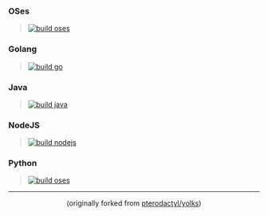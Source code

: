### OSes
> [![build oses](https://github.com/tresthost/images/actions/workflows/base.yml/badge.svg)](https://github.com/tresthost/images/actions/workflows/base.yml)

### Golang
> [![build go](https://github.com/tresthost/images/actions/workflows/go.yml/badge.svg)](https://github.com/tresthost/images/actions/workflows/go.yml)

### Java
> [![build java](https://github.com/tresthost/images/actions/workflows/java.yml/badge.svg)](https://github.com/tresthost/images/actions/workflows/java.yml)

### NodeJS
> [![build nodejs](https://github.com/tresthost/images/actions/workflows/nodejs.yml/badge.svg)](https://github.com/tresthost/images/actions/workflows/nodejs.yml)

### Python
> [![build oses](https://github.com/tresthost/images/actions/workflows/python.yml/badge.svg)](https://github.com/tresthost/images/actions/workflows/python.yml)


---

<p align="center">(originally forked from <a href="https://github.com/pterodactyl/yolks">pterodactyl/yolks</a>)</p>